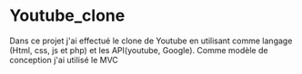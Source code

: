 # Youtube_clone
Dans ce projet j'ai effectué le clone de Youtube en utilisant comme langage (Html, css, js et php) et les API(youtube, Google). Comme modèle de conception j'ai utilisé le MVC 

